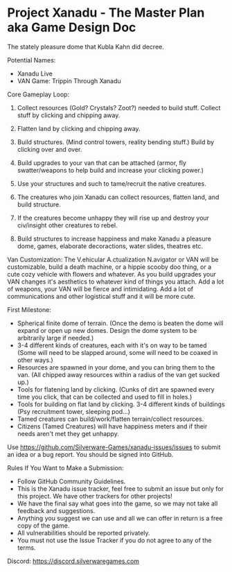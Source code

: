 # Project Xanadu - The Master Plan aka Game Design Doc

The stately pleasure dome that Kubla Kahn did decree.

Potential Names:
* Xanadu Live
* VAN Game: Trippin Through Xanadu

Core Gameplay Loop:
1. Collect resources (Gold? Crystals? Zoot?) needed to build stuff. Collect stuff by clicking and chipping away.
2. Flatten land by clicking and chipping away.
3. Build structures. (Mind control towers, reality bending stuff.) Build by clicking over and over.
4. Build upgrades to your van that can be attached (armor, fly swatter/weapons to help build and increase your clicking power.)
5. Use your structures and such to tame/recruit the native creatures.
6. The creatures who join Xanadu can collect resources, flatten land, and build structure.

7. If the creatures become unhappy they will rise up and destroy your civ/insight other creatures to rebel.
8. Build structures to increase happiness and make Xanadu a pleasure dome, games, elaborate decoractions, water slides, theatres etc.

Van Customization:
The V.ehicular A.ctualization N.avigator or VAN will be customizable, build a death machine, or a hippie scooby doo thing, or a cute cozy vehicle with flowers and whatever. As you build upgrades your VAN changes it's aesthetics to whatever kind of things you attach. Add a lot of weapons, your VAN will be fierce and intimidating. Add a lot of communications and other logistical stuff and it will be more cute.

First Milestone:
* Spherical finite dome of terrain. (Once the demo is beaten the dome will expand or open up new domes. Design the dome system to be arbitrarily large if needed.)
* 3-4 different kinds of creatures, each with it's on way to be tamed (Some will need to be slapped around, some will need to be coaxed in other ways.)
* Resources are spawned in your dome, and you can bring them to the van. (All chipped away resources within a radius of the van get sucked up.)
* Tools for flatening land by clicking. (Cunks of dirt are spawned every time you click, that can be collected and used to fill in holes.)
* Tools for building on flat land by clicking. 3-4 different kinds of buildings (Psy recruitment tower, sleeping pod...)
* Tamed creatures can build/work/flatten terrain/collect resources.
* Citizens (Tamed Creatures) will have happiness meters and if their needs aren't met they get unhappy.

Use https://github.com/Silverware-Games/xanadu-issues/issues to submit an idea or a bug report. You should be signed into GitHub.

Rules If You Want to Make a Submission:

* Follow GitHub Community Guidelines.
* This is the Xanadu issue tracker, feel free to submit an issue but only for this project. We have other trackers for other projects!
* We have the final say what goes into the game, so we may not take all feedback and suggestions.
* Anything you suggest we can use and all we can offer in return is a free copy of the game.
* All vulnerabilities should be reported privately.
* You must not use the Issue Tracker if you do not agree to any of the terms.

Discord: https://discord.silverwaregames.com
